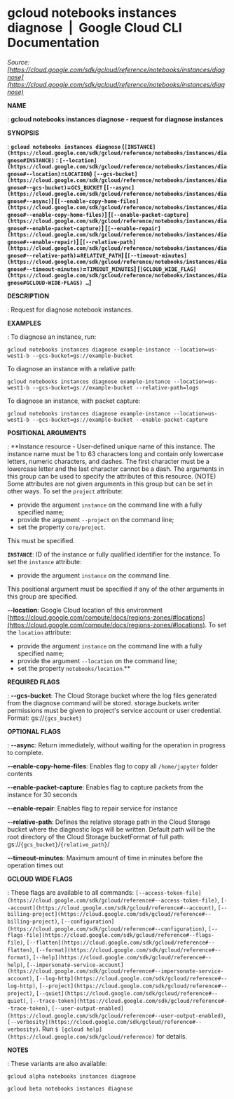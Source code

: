 # gcloud notebooks instances diagnose  |  Google Cloud CLI Documentation

*Source: [https://cloud.google.com/sdk/gcloud/reference/notebooks/instances/diagnose](https://cloud.google.com/sdk/gcloud/reference/notebooks/instances/diagnose)*

**NAME**

: **gcloud notebooks instances diagnose - request for diagnose instances**

**SYNOPSIS**

: **`gcloud notebooks instances diagnose` (`[INSTANCE](https://cloud.google.com/sdk/gcloud/reference/notebooks/instances/diagnose#INSTANCE)` : `[--location](https://cloud.google.com/sdk/gcloud/reference/notebooks/instances/diagnose#--location)`=`LOCATION`) `[--gcs-bucket](https://cloud.google.com/sdk/gcloud/reference/notebooks/instances/diagnose#--gcs-bucket)`=`GCS_BUCKET` [`[--async](https://cloud.google.com/sdk/gcloud/reference/notebooks/instances/diagnose#--async)`] [`[--enable-copy-home-files](https://cloud.google.com/sdk/gcloud/reference/notebooks/instances/diagnose#--enable-copy-home-files)`] [`[--enable-packet-capture](https://cloud.google.com/sdk/gcloud/reference/notebooks/instances/diagnose#--enable-packet-capture)`] [`[--enable-repair](https://cloud.google.com/sdk/gcloud/reference/notebooks/instances/diagnose#--enable-repair)`] [`[--relative-path](https://cloud.google.com/sdk/gcloud/reference/notebooks/instances/diagnose#--relative-path)`=`RELATIVE_PATH`] [`[--timeout-minutes](https://cloud.google.com/sdk/gcloud/reference/notebooks/instances/diagnose#--timeout-minutes)`=`TIMEOUT_MINUTES`] [`[GCLOUD_WIDE_FLAG](https://cloud.google.com/sdk/gcloud/reference/notebooks/instances/diagnose#GCLOUD-WIDE-FLAGS) …`]**

**DESCRIPTION**

: Request for diagnose notebook instances.

**EXAMPLES**

: To diagnose an instance, run:

```
gcloud notebooks instances diagnose example-instance --location=us-west1-b --gcs-bucket=gs://example-bucket
```

To diagnose an instance with a relative path:

```
gcloud notebooks instances diagnose example-instance --location=us-west1-b --gcs-bucket=gs://example-bucket --relative-path=logs
```

To diagnose an instance, with packet capture:

```
gcloud notebooks instances diagnose example-instance --location=us-west1-b --gcs-bucket=gs://example-bucket --enable-packet-capture
```

**POSITIONAL ARGUMENTS**

: **Instance resource - User-defined unique name of this instance. The instance name
must be 1 to 63 characters long and contain only lowercase letters, numeric
characters, and dashes. The first character must be a lowercase letter and the
last character cannot be a dash. The arguments in this group can be used to
specify the attributes of this resource. (NOTE) Some attributes are not given
arguments in this group but can be set in other ways.
To set the `project` attribute:

- provide the argument `instance` on the command line with a fully
specified name;
- provide the argument `--project` on the command line;
- set the property `core/project`.

This must be specified.

**`INSTANCE`**:
ID of the instance or fully qualified identifier for the instance.
To set the `instance` attribute:

- provide the argument `instance` on the command line.

This positional argument must be specified if any of the other arguments in this
group are specified.

**--location**:
Google Cloud location of this environment [https://cloud.google.com/compute/docs/regions-zones/#locations](https://cloud.google.com/compute/docs/regions-zones/#locations).
To set the `location` attribute:

- provide the argument `instance` on the command line with a fully
specified name;
- provide the argument `--location` on the command line;
- set the property `notebooks/location`.**

**REQUIRED FLAGS**

: **--gcs-bucket**:
The Cloud Storage bucket where the log files generated from the diagnose command
will be stored. storage.buckets.writer permissions must be given to project's
service account or user credential. Format: gs://`{gcs_bucket}`

**OPTIONAL FLAGS**

: **--async**:
Return immediately, without waiting for the operation in progress to complete.

**--enable-copy-home-files**:
Enables flag to copy all `/home/jupyter` folder contents

**--enable-packet-capture**:
Enables flag to capture packets from the instance for 30 seconds

**--enable-repair**:
Enables flag to repair service for instance

**--relative-path**:
Defines the relative storage path in the Cloud Storage bucket where the
diagnostic logs will be written. Default path will be the root directory of the
Cloud Storage bucketFormat of full path:
gs://`{gcs_bucket}`/`{relative_path}`/

**--timeout-minutes**:
Maximum amount of time in minutes before the operation times out

**GCLOUD WIDE FLAGS**

: These flags are available to all commands: `[--access-token-file](https://cloud.google.com/sdk/gcloud/reference#--access-token-file)`,
`[--account](https://cloud.google.com/sdk/gcloud/reference#--account)`, `[--billing-project](https://cloud.google.com/sdk/gcloud/reference#--billing-project)`,
`[--configuration](https://cloud.google.com/sdk/gcloud/reference#--configuration)`,
`[--flags-file](https://cloud.google.com/sdk/gcloud/reference#--flags-file)`,
`[--flatten](https://cloud.google.com/sdk/gcloud/reference#--flatten)`, `[--format](https://cloud.google.com/sdk/gcloud/reference#--format)`, `[--help](https://cloud.google.com/sdk/gcloud/reference#--help)`, `[--impersonate-service-account](https://cloud.google.com/sdk/gcloud/reference#--impersonate-service-account)`,
`[--log-http](https://cloud.google.com/sdk/gcloud/reference#--log-http)`,
`[--project](https://cloud.google.com/sdk/gcloud/reference#--project)`, `[--quiet](https://cloud.google.com/sdk/gcloud/reference#--quiet)`, `[--trace-token](https://cloud.google.com/sdk/gcloud/reference#--trace-token)`, `[--user-output-enabled](https://cloud.google.com/sdk/gcloud/reference#--user-output-enabled)`,
`[--verbosity](https://cloud.google.com/sdk/gcloud/reference#--verbosity)`.
Run `$ [gcloud help](https://cloud.google.com/sdk/gcloud/reference)` for details.

**NOTES**

: These variants are also available:

```
gcloud alpha notebooks instances diagnose
```

```
gcloud beta notebooks instances diagnose
```